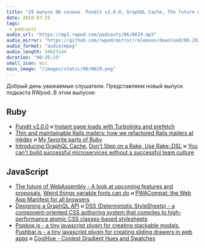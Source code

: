 ```yaml
---
title: "29 выпуск 06 сезона. Pundit v2.0.0, GraphQL Cache, The future of WebAssembly, PWACompat, Deterministic StyleSheets, CoolHue и прочее"
date: 2018-07-23
tags:
 - podcasts
audio_url: "https://mp3.rwpod.com/podcasts/06/0629.mp3"
audio_mirror: "https://github.com/rwpod/mirror/releases/download/06.29/0629.mp3"
audio_format: "audio/mpeg"
audio_length: 34023144
duration: "00:35:25"
small_icon: mic
main_image: "/images/static/06/0629.png"
---
```


Добрый день уважаемые слушатели. Представляем новый выпуск подкаста RWpod. В этом выпуске:

## Ruby

 - [Pundit v2.0.0](https://github.com/varvet/pundit/releases/tag/v2.0.0) и [Instant page loads with Turbolinks and prefetch](https://www.mskog.com/posts/instant-page-loads-with-turbolinks-and-prefetch/)
 - [Thin and maintainable Rails mailers: how we refactored Rails mailers at mkdev](https://mkdev.me/en/posts/thin-and-maintainable-rails-mailers-how-we-refactored-rails-mailers-at-mkdev) и [My favorite parts of Ruby](https://ilyabylich.svbtle.com/my-favorite-parts-of-ruby)
 - [Introducing GraphQL Cache](https://stackshare.io/posts/introducing-graphql-cache), [Don't Step on a Rake, Use Rake::DSL](https://supergood.software/dont-step-on-a-rake/) и [You can't build successful microservices without a successful team culture](https://buttercms.com/books/microservices-for-startups/designing-a-successful-microservices-engineering-culture)

## JavaScript

 - [The future of WebAssembly - A look at upcoming features and proposals](https://blog.scottlogic.com/2018/07/20/wasm-future.html), [Weird things variable fonts can do](https://css-tricks.com/weird-things-variable-fonts-can-do/) и [PWACompat: the Web App Manifest for all browsers](https://developers.google.com/web/updates/2018/07/pwacompat)
 - [Designing a GraphQL API](https://gist.github.com/swalkinshaw/3a33e2d292b60e68fcebe12b62bbb3e2) и [DSS (Deterministic StyleSheets) - a component-oriented CSS authoring system that compiles to high-performance atomic CSS classes-based stylesheets](https://dss-lang.com/)
 - [Popbox.js - a tiny javascript plugin for creating stackable modals](https://oncebot.github.io/popbox.js/), [Pushbar.js - a tiny javascript plugin for creating sliding drawers in web apps](https://oncebot.github.io/pushbar.js/) и [CoolHue - Coolest Gradient Hues and Swatches](https://webkul.github.io/coolhue/)

<!--more-->
